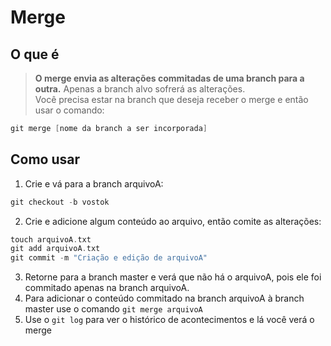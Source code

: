 # Merge
## O que é
>**O merge envia as alterações commitadas de uma branch para a outra.**
Apenas a branch alvo sofrerá as alterações.  
Você precisa estar na branch que deseja receber o merge e então usar o comando:
```c
git merge [nome da branch a ser incorporada]
```

## Como usar

1. Crie e vá para a branch arquivoA:
```c
git checkout -b vostok
```
2. Crie e adicione algum conteúdo ao arquivo, então comite as alterações:
```c
touch arquivoA.txt
git add arquivoA.txt
git commit -m "Criação e edição de arquivoA"
```
3. Retorne para a branch master e verá que não há o arquivoA, pois ele foi commitado apenas na branch arquivoA.
4. Para adicionar o conteúdo commitado na branch arquivoA à branch master use o comando  `git merge arquivoA`
5. Use o  `git log`  para ver o histórico de acontecimentos e lá você verá o merge